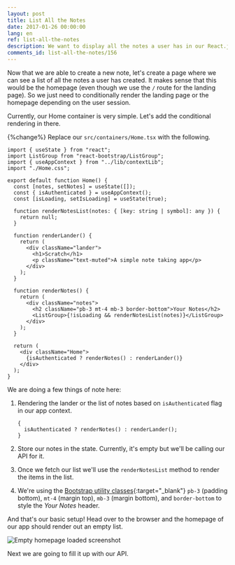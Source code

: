 ```yaml
---
layout: post
title: List All the Notes
date: 2017-01-26 00:00:00
lang: en
ref: list-all-the-notes
description: We want to display all the notes a user has in our React.js app. To do this we are going to use our Home container and render a list if a user is logged in.
comments_id: list-all-the-notes/156
---
```


Now that we are able to create a new note, let's create a page where we can see a list of all the notes a user has created. It makes sense that this would be the homepage (even though we use the `/` route for the landing page). So we just need to conditionally render the landing page or the homepage depending on the user session.

Currently, our Home container is very simple. Let's add the conditional rendering in there.

{%change%} Replace our `src/containers/Home.tsx` with the following.

```tsx
import { useState } from "react";
import ListGroup from "react-bootstrap/ListGroup";
import { useAppContext } from "../lib/contextLib";
import "./Home.css";

export default function Home() {
  const [notes, setNotes] = useState([]);
  const { isAuthenticated } = useAppContext();
  const [isLoading, setIsLoading] = useState(true);

  function renderNotesList(notes: { [key: string | symbol]: any }) {
    return null;
  }

  function renderLander() {
    return (
      <div className="lander">
        <h1>Scratch</h1>
        <p className="text-muted">A simple note taking app</p>
      </div>
    );
  }

  function renderNotes() {
    return (
      <div className="notes">
        <h2 className="pb-3 mt-4 mb-3 border-bottom">Your Notes</h2>
        <ListGroup>{!isLoading && renderNotesList(notes)}</ListGroup>
      </div>
    );
  }

  return (
    <div className="Home">
      {isAuthenticated ? renderNotes() : renderLander()}
    </div>
  );
}
```

We are doing a few things of note here:

1. Rendering the lander or the list of notes based on `isAuthenticated` flag in our app context.

   ```tsx
   {
     isAuthenticated ? renderNotes() : renderLander();
   }
   ```

2. Store our notes in the state. Currently, it's empty but we'll be calling our API for it.

3. Once we fetch our list we'll use the `renderNotesList` method to render the items in the list. 

4. We're using the [Bootstrap utility classes](https://getbootstrap.com/docs/4.5/utilities/spacing/){:target="_blank"} `pb-3` (padding bottom), `mt-4` (margin top), `mb-3` (margin bottom), and `border-bottom` to style the _Your Notes_ header.

And that's our basic setup! Head over to the browser and the homepage of our app should render out an empty list.

![Empty homepage loaded screenshot](/assets/empty-homepage-loaded.png)

Next we are going to fill it up with our API.
